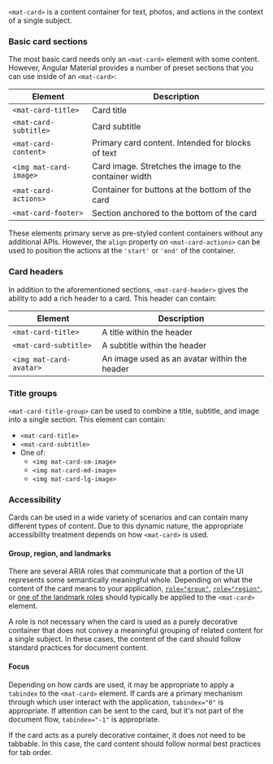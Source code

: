 `<mat-card>` is a content container for text, photos, and actions in the context of a single subject.

<!-- example(card-overview) -->


### Basic card sections
The most basic card needs only an `<mat-card>` element with some content. However, Angular Material
provides a number of preset sections that you can use inside of an `<mat-card>`:


| Element               | Description                                                              |
|-----------------------|--------------------------------------------------------------------------|
| `<mat-card-title>`     | Card title                                                               |
| `<mat-card-subtitle>`  | Card subtitle                                                            |
| `<mat-card-content>`   | Primary card content. Intended for blocks of text                        |
| `<img mat-card-image>` | Card image. Stretches the image to the container width                   |
| `<mat-card-actions>`   | Container for buttons at the bottom of the card                          |
| `<mat-card-footer>`    | Section anchored to the bottom of the card                               |

These elements primary serve as pre-styled content containers without any additional APIs. 
However, the `align` property on `<mat-card-actions>` can be used to position the actions at the 
`'start'` or `'end'` of the container.  


### Card headers
In addition to the aforementioned sections, `<mat-card-header>` gives the ability to add a rich
header to a card. This header can contain:

| Element                | Description                                                             |
|------------------------|-------------------------------------------------------------------------|
| `<mat-card-title>`      | A title within the header                                               |
| `<mat-card-subtitle>`   | A subtitle within the header                                            |
| `<img mat-card-avatar>` | An image used as an avatar within the header                            |


### Title groups
`<mat-card-title-group>` can be used to combine a title, subtitle, and image into a single section.
This element can contain:
* `<mat-card-title>`
* `<mat-card-subtitle>`
* One of:
    * `<img mat-card-sm-image>`
    * `<img mat-card-md-image>`
    * `<img mat-card-lg-image>`

### Accessibility
Cards can be used in a wide variety of scenarios and can contain many different types of content.
Due to this dynamic nature, the appropriate accessibility treatment depends on how `<mat-card>` is
used.

#### Group, region, and landmarks
There are several ARIA roles that communicate that a portion of the UI represents some semantically
meaningful whole. Depending on what the content of the card means to your application,
[`role="group"`][0], [`role="region"`][1], or [one of the landmark roles][2] should typically be
applied to the `<mat-card>` element.

A role is not necessary when the card is used as a purely decorative container that does not
convey a meaningful grouping of related content for a single subject. In these cases, the content
of the card should follow standard practices for document content.


#### Focus
Depending on how cards are used, it may be appropriate to apply a `tabindex` to the `<mat-card>`
element. If cards are a primary mechanism through which user interact with the application,
`tabindex="0"` is appropriate. If attention can be sent to the card, but it's not part of the
document flow, `tabindex="-1"` is appropriate.

If the card acts as a purely decorative container, it does not need to be tabbable. In this case,
the card content should follow normal best practices for tab order.



 [0]: https://www.w3.org/TR/wai-aria/roles#group
 [1]: https://www.w3.org/TR/wai-aria/roles#region
 [2]: https://www.w3.org/TR/wai-aria/roles#landmark
